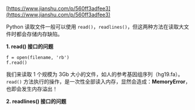 [https://www.jianshu.com/p/560ff3adfee3](https://www.jianshu.com/p/560ff3adfee3)

Python 读取文件一般可以使用 `read()`，`readlines()`，但这两种方法在读取大文件时都会存储内存缺陷。

**1. read() 接口的问题**

```
f = open(filename, 'rb')
f.read()
```

我们来读取 1 个规模为 3Gb 大小的文件，如人的参考基因组序列（hg19.fa）。`read()` 方法执行的操作，是一次性全部读入内存，显然会造成：**MemoryError**，也即会发生内存溢出！

**2. readlines() 接口的问题**

